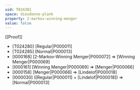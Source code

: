 ```yaml
---
uid: T024301
space: dieudonne-plank
property: 2-markov-winning-menger
value: false
---
```

[[Proof]]

* [T024280] [Regular|P000011]
* [T024285] [Normal|P000013]
* [I000168] [2-Markov-Winning Menger|P000072] => [Winning Menger|P000069]
* [I000161] [Winning Menger|P000069] => [Menger|P000066]
* [I000158] [Menger|P000066] => [Lindelof|P000018]
* [I000030] ([Regular|P000011] + [Lindelof|P000018]) => [Normal|P000013]

